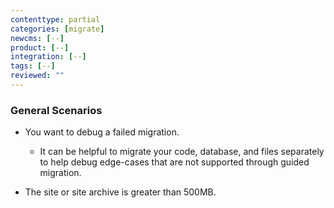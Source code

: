 ```yaml
---
contenttype: partial
categories: [migrate]
newcms: [--]
product: [--]
integration: [--]
tags: [--]
reviewed: ""
---
```


### General Scenarios

- You want to debug a failed migration.

    - It can be helpful to migrate your code, database, and files separately to help debug edge-cases that are not supported through guided migration.

- The site or site archive is greater than 500MB.

